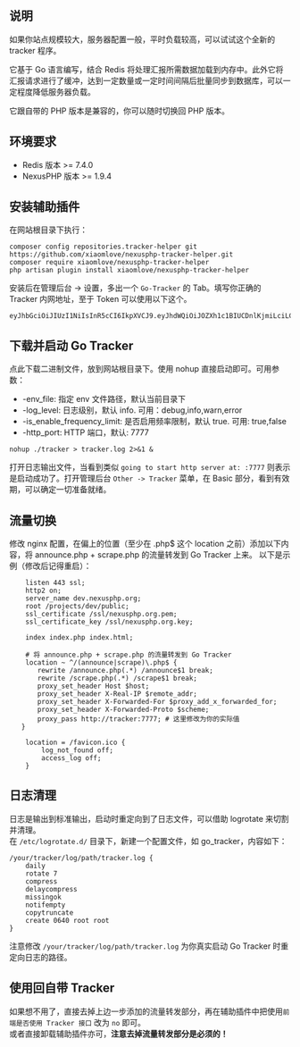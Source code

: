 <ArticleTopAd></ArticleTopAd>

## 说明
如果你站点规模较大，服务器配置一般，平时负载较高，可以试试这个全新的 tracker 程序。  

它基于 Go 语言编写，结合 Redis 将处理汇报所需数据加载到内存中。此外它将汇报请求进行了缓冲，达到一定数量或一定时间间隔后批量同步到数据库，可以一定程度降低服务器负载。  

它跟自带的 PHP 版本是兼容的，你可以随时切换回 PHP 版本。

## 环境要求
- Redis 版本 >= 7.4.0
- NexusPHP 版本 >= 1.9.4

## 安装辅助插件
在网站根目录下执行：
```
composer config repositories.tracker-helper git https://github.com/xiaomlove/nexusphp-tracker-helper.git
composer require xiaomlove/nexusphp-tracker-helper
php artisan plugin install xiaomlove/nexusphp-tracker-helper
```
安装后在管理后台 -> 设置，多出一个 `Go-Tracker` 的 Tab。填写你正确的 Tracker 内网地址，至于 Token 可以使用以下这个。  
```
eyJhbGciOiJIUzI1NiIsInR5cCI6IkpXVCJ9.eyJhdWQiOiJOZXh1c1BIUCDnlKjmiLciLCJleHAiOjQxMDIzMjk1OTksInBzbCI6MX0.L_xzZzZXyrG46Oq3fi9rI6LdPRCtTmO4deKaGMQU2Q4
```

## 下载并启动 Go Tracker
点此下载二进制文件，放到网站根目录下。使用 nohup 直接启动即可。可用参数：
- -env_file: 指定 env 文件路径，默认当前目录下
- -log_level: 日志级别，默认 info. 可用：debug,info,warn,error
- -is_enable_frequency_limit: 是否启用频率限制，默认 true. 可用: true,false
- -http_port: HTTP 端口，默认: 7777

```
nohup ./tracker > tracker.log 2>&1 &
```
打开日志输出文件，当看到类似 `going to start http server at: :7777` 则表示是启动成功了。打开管理后台 `Other -> Tracker` 菜单，在 Basic 部分，看到有效期，可以确定一切准备就绪。
## 流量切换
修改 nginx 配置，在偏上的位置（至少在 \.php$ 这个 location 之前）添加以下内容，将 announce.php + scrape.php 的流量转发到 Go Tracker 上来。
以下是示例（修改后记得重启）：
```
    listen 443 ssl;
    http2 on;
    server_name dev.nexusphp.org;
    root /projects/dev/public;
    ssl_certificate /ssl/nexusphp.org.pem;
    ssl_certificate_key /ssl/nexusphp.org.key;

    index index.php index.html;

    # 将 announce.php + scrape.php 的流量转发到 Go Tracker
    location ~ ^/(announce|scrape)\.php$ {
       rewrite /announce.php(.*) /announce$1 break;
       rewrite /scrape.php(.*) /scrape$1 break;
       proxy_set_header Host $host;
       proxy_set_header X-Real-IP $remote_addr;
       proxy_set_header X-Forwarded-For $proxy_add_x_forwarded_for;
       proxy_set_header X-Forwarded-Proto $scheme;
       proxy_pass http://tracker:7777; # 这里修改为你的实际值
   }

    location = /favicon.ico {
        log_not_found off;
        access_log off;
    }
```

## 日志清理
日志是输出到标准输出，启动时重定向到了日志文件，可以借助 logrotate 来切割并清理。  
在 `/etc/logrotate.d/` 目录下，新建一个配置文件，如 go_tracker，内容如下：
```
/your/tracker/log/path/tracker.log {
    daily
    rotate 7
    compress
    delaycompress
    missingok
    notifempty            
    copytruncate
    create 0640 root root
}
```

注意修改 `/your/tracker/log/path/tracker.log` 为你真实启动 Go Tracker 时重定向日志的路径。

## 使用回自带 Tracker
如果想不用了，直接去掉上边一步添加的流量转发部分，再在辅助插件中把使用`前端是否使用 Tracker 接口` 改为 `no` 即可。   
或者直接卸载辅助插件亦可，**注意去掉流量转发部分是必须的！**
